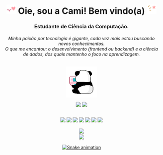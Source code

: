 
  <h1 align="center">
<img width="30px" src="https://github.com/kmilapl/kmilapl/blob/main/toreadme/gif5.gif"> Oie, sou a Cami! Bem vindo(a) <img width="30px" src="https://github.com/kmilapl/kmilapl/blob/main/toreadme/gif6.gif">
  </h1>
  
<h3 align="center">Estudante de Ciência da Computação.</h3>
<h6 align="center">Minha paixão por tecnologia é gigante, cada vez mais estou buscando novos conhecimentos. <br>O que me encantou: o desenvolvimento (frontend ou backend) e a ciência de dados, dos quais mantenho o foco na aprendizagem.</h6>

##


<div align="center" style="display: inline_block"> 
 <img align="center" height="100" src="https://github.com/kmilapl/kmilapl/blob/main/toreadme/gif3.gif"/>

  <a href = "mailto:kmilapl@icloud.com"><img height="22" src="https://img.shields.io/badge/-email-%23333?style=for-the-badge&logo=icloud&logoColor=white" target="_blank"></a>
 <a href="https://www.linkedin.com/in/camila-plira/" target="_blank"><img height="22" src="https://img.shields.io/badge/-LinkedIn-%230077B5?style=for-the-badge&logo=linkedin&logoColor=white" target="_blank"></a> 
</div>
<br>
<div align="center" style="display: inline_block">
  <img width="40" src="https://cdn.jsdelivr.net/gh/devicons/devicon/icons/python/python-original-wordmark.svg" />
  <img width="40" src="https://cdn.jsdelivr.net/gh/devicons/devicon/icons/mongodb/mongodb-original.svg" />
  <img width="40" src="https://cdn.jsdelivr.net/gh/devicons/devicon/icons/photoshop/photoshop-plain.svg" />
  <img width="40" src="https://cdn.jsdelivr.net/gh/devicons/devicon/icons/vscode/vscode-original.svg" />
  <img width="40" src="https://cdn.jsdelivr.net/gh/devicons/devicon/icons/trello/trello-plain.svg" />
  <img width="40" src="https://cdn.jsdelivr.net/gh/devicons/devicon/icons/slack/slack-original.svg" />
  <img width="40" src="https://cdn.jsdelivr.net/gh/devicons/devicon/icons/jira/jira-original.svg" />


</div>



<div align="center">
  <br>
<a href="https://github.com/kmilapl">
<img height="130em" src="https://github-readme-stats.vercel.app/api/top-langs/?username=kmilapl&layout=compact&langs_count=7&theme=dracula"/><br>
<img height="130em" src="https://github-readme-stats.vercel.app/api?username=kmilapl&show_icons=true&theme=dracula&include_all_commits=true&count_private=true"/>
  
![Snake animation](https://github.com/kmilapl/kmilapl/blob/output/github-contribution-grid-snake.svg)
</div>
  </div>

  
  
